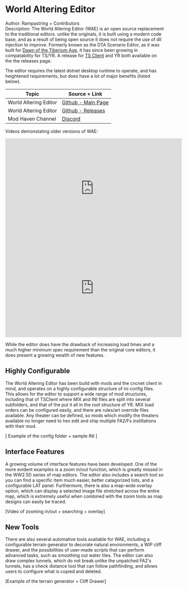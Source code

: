 <!---#| Github |[Link](https://github.com/FunkyFr3sh/cnc-ddraw)| -->
# World Altering Editor <br />
Author: Rampastring + Contributors  <br />
Description: The World Altering Editor (WAE) is an open source replacement to the traditional editors. unlike the originals, it is built using a modern code base, and as a result of being open source it does not require the use of dll injection to improve. 
Formerly known as the DTA Scenario Editor, as it was built for [Dawn of the Tiberium Age](https://www.moddb.com/mods/the-dawn-of-the-tiberium-age), it has since been growing in compatability for TS/YR.
A release for [TS Client](https://www.moddb.com/mods/tiberian-sun-client) and  YR both available on the the releases page. 
 
The editor requires the latest dotnet desktop runtime to operate, and has heightened requirements, but does have a lot of major benefits (listed below).


| Topic | Source + Link |
| ------------ | ------------- |
| World Altering Editor | [Github - Main Page](https://github.com/CnCNet/WorldAlteringEditor) |
| World Altering Editor | [Github - Releases](https://github.com/CnCNet/WorldAlteringEditor/releases) |
| Mod Haven Channel | [Discord](https://discord.gg/k4SVuMm) |

Videos demonstating older versions of WAE:

<iframe width="560" height="315" src="https://www.youtube.com/embed/jIcr3nCqx7M?si=sHyZGT08GEpVWEnU" title="YouTube video player" frameborder="0" allow="accelerometer; autoplay; clipboard-write; encrypted-media; gyroscope; picture-in-picture; web-share" allowfullscreen></iframe>

<iframe width="560" height="315" src="https://www.youtube.com/embed/RIgVMWZy80I" title="World Altering Editor - A new map editor coming to RotE" frameborder="0" allow="accelerometer; autoplay; clipboard-write; encrypted-media; gyroscope; picture-in-picture; web-share" allowfullscreen></iframe>

While the editor does have the drawback of increasing load times and a much higher minimum spec requirement than the original core editors, it does present a growing wealth of new features.

## Highly Configurable

The World Altering Editor has been build with mods and the cncnet client in mind, and operates on a highly configurable structure of ini config files. This allows for the editor to support a wide range of mod structures, including that of TSClient where MIX and INI files are split into several subfolders, and that of the put it all in the root structure of YR. MIX load orders can be configured easily, and there are rules/art override files available. Any theater can be defined, so mods which modify the theaters available no longer need to hex edit and ship multiple FA2/Fs instillations with their mod.

[ Example of the config folder + sample INI ]

## Interface Features

A growing volume of interface features have been developed. One of the more evident examples is a zoom in/out function, which is greatly missed in the WW2.5D series of map editors. The editor also includes a search tool so you can find a specific item much easier, better catagorized lists, and a configurable LAT panel. Furthermore, there is also a map-wide overlay option, which can display a selected image file stretched across the entire map, which is extremely useful when combined with the zoom tools as map designs can easily be traced.

[Video of zooming in/out + searching + overlay]

## New Tools
There are also several automative tools available for WAE, including a configurable terrain generator to decorate natural environments, a WIP cliff drawer, and the possibilities of user-made scripts that can perform advanced tasks, such as smoothing out water tiles. The editor can also draw complex tunnels, which do not break unlike the unpatched FA2's tunnels, has a check distance tool that can follow pathfinding, and allows users to configure what is copied and deleted.

[Example of the terrain generator + Cliff Drawer]
